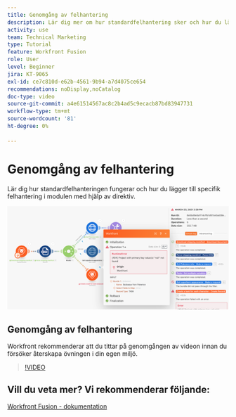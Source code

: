 ```yaml
---
title: Genomgång av felhantering
description: Lär dig mer om hur standardfelhantering sker och hur du lägger till specifik felhantering i modulen med hjälp av direktiv i [!DNL Adobe Workfront Fusion].
activity: use
team: Technical Marketing
type: Tutorial
feature: Workfront Fusion
role: User
level: Beginner
jira: KT-9065
exl-id: ce7c810d-e62b-4561-9b94-a7d4075ce654
recommendations: noDisplay,noCatalog
doc-type: video
source-git-commit: a4e61514567ac8c2b4ad5c9ecacb87bd83947731
workflow-type: tm+mt
source-wordcount: '81'
ht-degree: 0%

---
```


# Genomgång av felhantering

Lär dig hur standardfelhanteringen fungerar och hur du lägger till specifik felhantering i modulen med hjälp av direktiv.

![En bild av ett scenario med felhantering](assets/troubleshooting-and-error-handling-7.png)

## Genomgång av felhantering

Workfront rekommenderar att du tittar på genomgången av videon innan du försöker återskapa övningen i din egen miljö.

>[!VIDEO](https://video.tv.adobe.com/v/335306/?quality=12&learn=on)

## Vill du veta mer? Vi rekommenderar följande:

[Workfront Fusion - dokumentation](https://experienceleague.adobe.com/docs/workfront/using/adobe-workfront-fusion/workfront-fusion-2.html?lang=en)

